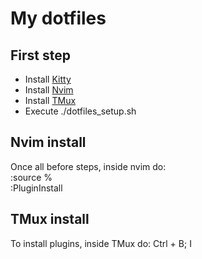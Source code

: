 # My dotfiles

## First step
- Install [Kitty](https://github.com/kovidgoyal/kitty)
- Install [Nvim](https://github.com/neovim/neovim)
- Install [TMux](https://github.com/tmux/tmux.git)
- Execute ./dotfiles_setup.sh

## Nvim install
Once all before steps, inside nvim do:  
:source %  
:PluginInstall

## TMux install
To install plugins, inside TMux do:
Ctrl + B; I
